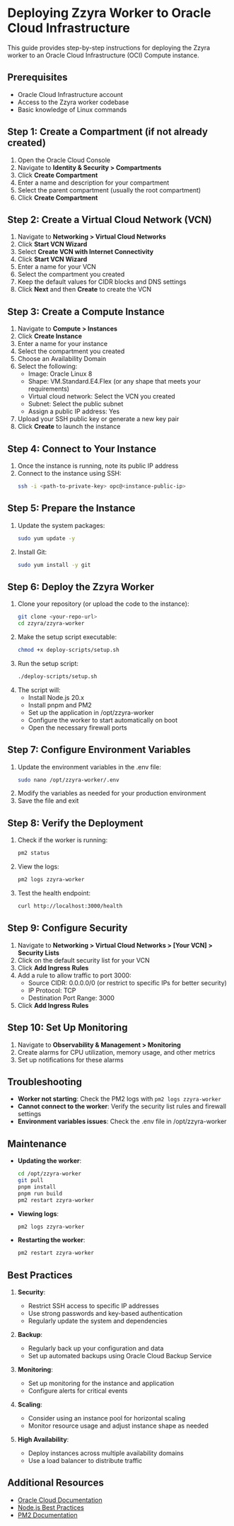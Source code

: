 # Deploying Zzyra Worker to Oracle Cloud Infrastructure

This guide provides step-by-step instructions for deploying the Zzyra worker to an Oracle Cloud Infrastructure (OCI) Compute instance.

## Prerequisites

- Oracle Cloud Infrastructure account
- Access to the Zzyra worker codebase
- Basic knowledge of Linux commands

## Step 1: Create a Compartment (if not already created)

1. Open the Oracle Cloud Console
2. Navigate to **Identity & Security > Compartments**
3. Click **Create Compartment**
4. Enter a name and description for your compartment
5. Select the parent compartment (usually the root compartment)
6. Click **Create Compartment**

## Step 2: Create a Virtual Cloud Network (VCN)

1. Navigate to **Networking > Virtual Cloud Networks**
2. Click **Start VCN Wizard**
3. Select **Create VCN with Internet Connectivity**
4. Click **Start VCN Wizard**
5. Enter a name for your VCN
6. Select the compartment you created
7. Keep the default values for CIDR blocks and DNS settings
8. Click **Next** and then **Create** to create the VCN

## Step 3: Create a Compute Instance

1. Navigate to **Compute > Instances**
2. Click **Create Instance**
3. Enter a name for your instance
4. Select the compartment you created
5. Choose an Availability Domain
6. Select the following:
   - Image: Oracle Linux 8
   - Shape: VM.Standard.E4.Flex (or any shape that meets your requirements)
   - Virtual cloud network: Select the VCN you created
   - Subnet: Select the public subnet
   - Assign a public IP address: Yes
7. Upload your SSH public key or generate a new key pair
8. Click **Create** to launch the instance

## Step 4: Connect to Your Instance

1. Once the instance is running, note its public IP address
2. Connect to the instance using SSH:
   ```bash
   ssh -i <path-to-private-key> opc@<instance-public-ip>
   ```

## Step 5: Prepare the Instance

1. Update the system packages:
   ```bash
   sudo yum update -y
   ```
2. Install Git:
   ```bash
   sudo yum install -y git
   ```

## Step 6: Deploy the Zzyra Worker

1. Clone your repository (or upload the code to the instance):
   ```bash
   git clone <your-repo-url>
   cd zzyra/zzyra-worker
   ```
2. Make the setup script executable:
   ```bash
   chmod +x deploy-scripts/setup.sh
   ```
3. Run the setup script:
   ```bash
   ./deploy-scripts/setup.sh
   ```
4. The script will:
   - Install Node.js 20.x
   - Install pnpm and PM2
   - Set up the application in /opt/zzyra-worker
   - Configure the worker to start automatically on boot
   - Open the necessary firewall ports

## Step 7: Configure Environment Variables

1. Update the environment variables in the .env file:
   ```bash
   sudo nano /opt/zzyra-worker/.env
   ```
2. Modify the variables as needed for your production environment
3. Save the file and exit

## Step 8: Verify the Deployment

1. Check if the worker is running:
   ```bash
   pm2 status
   ```
2. View the logs:
   ```bash
   pm2 logs zzyra-worker
   ```
3. Test the health endpoint:
   ```bash
   curl http://localhost:3000/health
   ```

## Step 9: Configure Security

1. Navigate to **Networking > Virtual Cloud Networks > [Your VCN] > Security Lists**
2. Click on the default security list for your VCN
3. Click **Add Ingress Rules**
4. Add a rule to allow traffic to port 3000:
   - Source CIDR: 0.0.0.0/0 (or restrict to specific IPs for better security)
   - IP Protocol: TCP
   - Destination Port Range: 3000
5. Click **Add Ingress Rules**

## Step 10: Set Up Monitoring

1. Navigate to **Observability & Management > Monitoring**
2. Create alarms for CPU utilization, memory usage, and other metrics
3. Set up notifications for these alarms

## Troubleshooting

- **Worker not starting**: Check the PM2 logs with `pm2 logs zzyra-worker`
- **Cannot connect to the worker**: Verify the security list rules and firewall settings
- **Environment variables issues**: Check the .env file in /opt/zzyra-worker

## Maintenance

- **Updating the worker**:
  ```bash
  cd /opt/zzyra-worker
  git pull
  pnpm install
  pnpm run build
  pm2 restart zzyra-worker
  ```
- **Viewing logs**:
  ```bash
  pm2 logs zzyra-worker
  ```
- **Restarting the worker**:
  ```bash
  pm2 restart zzyra-worker
  ```

## Best Practices

1. **Security**:
   - Restrict SSH access to specific IP addresses
   - Use strong passwords and key-based authentication
   - Regularly update the system and dependencies

2. **Backup**:
   - Regularly back up your configuration and data
   - Set up automated backups using Oracle Cloud Backup Service

3. **Monitoring**:
   - Set up monitoring for the instance and application
   - Configure alerts for critical events

4. **Scaling**:
   - Consider using an instance pool for horizontal scaling
   - Monitor resource usage and adjust instance shape as needed

5. **High Availability**:
   - Deploy instances across multiple availability domains
   - Use a load balancer to distribute traffic

## Additional Resources

- [Oracle Cloud Documentation](https://docs.oracle.com/en-us/iaas/Content/home.htm)
- [Node.js Best Practices](https://github.com/goldbergyoni/nodebestpractices)
- [PM2 Documentation](https://pm2.keymetrics.io/docs/usage/quick-start/)
